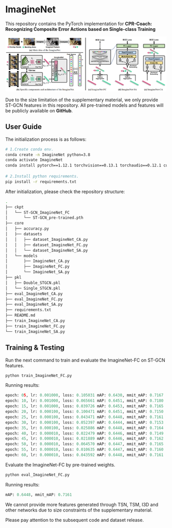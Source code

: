 # ImagineNet
This repository contains the PyTorch implementation for __CPR-Coach: Recognizing Composite Error Actions based on Single-class Training__

<img src="fig/ImagineNet.png" width = "1200" />

Due to the size limitation of the supplementary material, we only provide ST-GCN features in this repository. 
All pre-trained models and features will be publicly available on __GitHub__.

## User Guide
The initialization process is as follows:
```bash
# 1.Create conda env.
conda create -n ImagineNet python=3.8
conda activate ImagineNet
conda install pytorch==1.12.1 torchvision==0.13.1 torchaudio==0.12.1 cudatoolkit=10.2 -c pytorch

# 2.Install python requirements.
pip install -r requirements.txt
```

After initialization, please check the repository structure:
```bash
.
├── ckpt
│   └── ST-GCN_ImagineNet_FC
│       └── ST-GCN_pre-trained.pth
├── core
│   ├── accuracy.py
│   ├── datasets
│   │   ├── dataset_ImagineNet_CA.py
│   │   ├── dataset_ImagineNet_FC.py
│   │   └── dataset_ImagineNet_SA.py
│   └── models
│       ├── ImagineNet_CA.py
│       ├── ImagineNet_FC.py
│       └── ImagineNet_SA.py
├── pkl
│   ├── Double_STGCN.pkl
│   └── Single_STGCN.pkl
├── eval_ImagineNet_CA.py
├── eval_ImagineNet_FC.py
├── eval_ImagineNet_SA.py
├── requirements.txt
├── README.md
├── train_ImagineNet_CA.py
├── train_ImagineNet_FC.py
└── train_ImagineNet_SA.py
```

## Training & Testing
Run the next command to train and evaluate the ImagineNet-FC on ST-GCN features.
```python
python train_ImagineNet_FC.py
```
Running results:
```python
epoch: 05, lr: 0.001000, loss: 0.105031 mAP: 0.6430, mmit_mAP: 0.7167
epoch: 10, lr: 0.001000, loss: 0.065661 mAP: 0.6451, mmit_mAP: 0.7180
epoch: 15, lr: 0.001000, loss: 0.039726 mAP: 0.6453, mmit_mAP: 0.7165
epoch: 20, lr: 0.000100, loss: 0.100471 mAP: 0.6451, mmit_mAP: 0.7150
epoch: 25, lr: 0.000100, loss: 0.043471 mAP: 0.6448, mmit_mAP: 0.7161
epoch: 30, lr: 0.000100, loss: 0.052397 mAP: 0.6444, mmit_mAP: 0.7153
epoch: 35, lr: 0.000100, loss: 0.025886 mAP: 0.6448, mmit_mAP: 0.7164
epoch: 40, lr: 0.000010, loss: 0.022479 mAP: 0.6446, mmit_mAP: 0.7149
epoch: 45, lr: 0.000010, loss: 0.021889 mAP: 0.6446, mmit_mAP: 0.7162
epoch: 50, lr: 0.000010, loss: 0.064570 mAP: 0.6447, mmit_mAP: 0.7165
epoch: 55, lr: 0.000010, loss: 0.010635 mAP: 0.6447, mmit_mAP: 0.7160
epoch: 60, lr: 0.000010, loss: 0.043592 mAP: 0.6448, mmit_mAP: 0.7161
```
Evaluate the ImagineNet-FC by pre-trained weights.
```bash
python eval_ImagineNet_FC.py
```
Running results:
```python
mAP: 0.6448, mmit_mAP: 0.7161
```

We cannot provide more features generated through TSN, TSM, I3D and other networks due to size constraints of the supplementary material.

Please pay attention to the subsequent code and dataset release.

